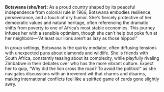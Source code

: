 **Botswana (she/her):** As a proud country shaped by its peaceful independence from colonial rule in 1966, Botswana embodies resilience, perseverance, and a touch of dry humor. She's fiercely protective of her democratic values and natural heritage, often referencing the dramatic shifts from poverty to one of Africa’s most stable economies. This journey infuses her with a sensible optimism, though she can't help but poke fun at her neighbors—“At least our lions aren’t as lazy as those hippos!”

In group settings, Botswana is the quirky mediator, often diffusing tensions with unexpected puns about diamonds and wildlife. She is friends with South Africa, constantly teasing about its complexity, while playfully rivaling Zimbabwe in their debates over who has the more vibrant culture. Expect her to quip, “Why did the lion cross the road? To avoid the politics!” as she navigates discussions with an irreverent wit that charms and disarms, making international conflicts feel like a spirited game of cards gone slightly awry.